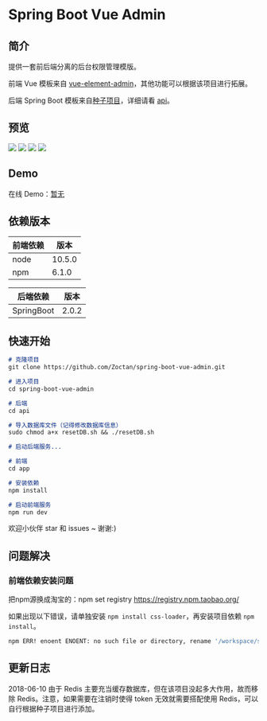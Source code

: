 # Spring Boot Vue Admin

## 简介

提供一套前后端分离的后台权限管理模版。

前端 Vue 模板来自 [vue-element-admin](https://github.com/PanJiaChen/vue-element-admin)，其他功能可以根据该项目进行拓展。

后端 Spring Boot 模板来自[种子项目](https://github.com/Zoctan/spring-boot-api-seedling.git)，详细请看 [api](https://github.com/Zoctan/spring-boot-vue-admin/tree/master/api)。

## 预览

<img src="https://github.com/Zoctan/spring-boot-vue-admin/blob/master/README/1.png"/>

<img src="https://github.com/Zoctan/spring-boot-vue-admin/blob/master/README/2.png"/>

<img src="https://github.com/Zoctan/spring-boot-vue-admin/blob/master/README/3.png"/>

<img src="https://github.com/Zoctan/spring-boot-vue-admin/blob/master/README/4.png"/>

## Demo

在线 Demo：[暂无]()

## 依赖版本

前端依赖 | 版本
--------|------
node    | 10.5.0
npm     | 6.1.0

后端依赖    | 版本
-----------|------
SpringBoot | 2.0.2

## 快速开始

```markdown
# 克隆项目
git clone https://github.com/Zoctan/spring-boot-vue-admin.git

# 进入项目
cd spring-boot-vue-admin

# 后端
cd api

# 导入数据库文件（记得修改数据库信息）
sudo chmod a+x resetDB.sh && ./resetDB.sh

# 启动后端服务...

# 前端
cd app

# 安装依赖
npm install

# 启动前端服务
npm run dev
```

欢迎小伙伴 star 和 issues ~ 谢谢:)

## 问题解决

### 前端依赖安装问题

把npm源换成淘宝的：npm set registry https://registry.npm.taobao.org/

如果出现以下错误，请单独安装 `npm install css-loader`，再安装项目依赖 `npm install`。

```bash
npm ERR! enoent ENOENT: no such file or directory, rename '/workspace/spring-boot-vue-admin/app/node_modules/.staging/css-loader-b931fe48/node_modules/ansi-styles' -> '/workspace/spring-boot-vue-admin/app/node_modules/.staging/ansi-styles-6535fafb'
```

## 更新日志

2018-06-10 由于 Redis 主要充当缓存数据库，但在该项目没起多大作用，故而移除 Redis。注意，如果需要在注销时使得 token 无效就需要搭配使用 Redis，可以自行根据种子项目进行添加。
